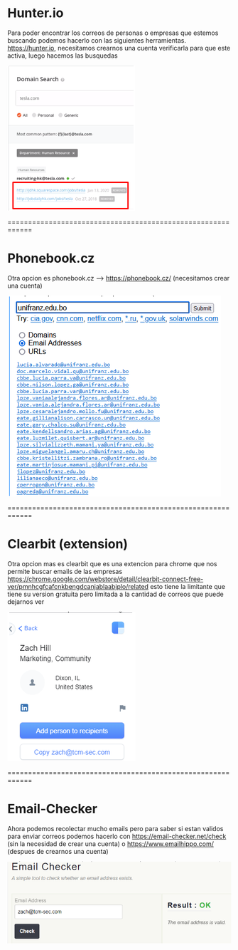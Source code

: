 Hunter.io
=========

Para poder encontrar los correos de personas o empresas que estemos buscando podemos hacerlo con las siguientes herramientas.
https://hunter.io, necesitamos crearnos una cuenta  verificarla para que este activa, luego hacemos las busquedas

![Diagrama explicativo](./imagen1.png)

============================================================

Phonebook.cz
============

Otra opcion es phonebook.cz --> https://phonebook.cz/ (necesitamos crear una cuenta)

![Diagrama explicativo](./imagen2.png)

============================================================

Clearbit (extension)
============

Otra opcion mas es clearbit que es una extencion para chrome que nos permite buscar emails de las empresas https://chrome.google.com/webstore/detail/clearbit-connect-free-ver/pmnhcgfcafcnkbengdcanjablaabjplo/related
esto tiene la limitante que tiene su version gratuita pero limitada a la cantidad de correos que puede dejarnos ver

![Diagrama explicativo](./imagen3.png)

============================================================

Email-Checker
============

Ahora podemos recolectar mucho emails pero para saber si estan validos para enviar correos podemos hacerlo con https://email-checker.net/check (sin la necesidad de crear una cuenta) o https://www.emailhippo.com/ (despues de crearnos una cuenta)

![Diagrama explicativo](./imagen4.png)